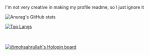 I'm not very creative in making my profile readme, so I just ignore it


![Anurag's GitHub stats](https://github-readme-stats.vercel.app/api?username=sahrullahh&show_icons=true&theme=merko)

 [![Top Langs](https://github-readme-stats.vercel.app/api/top-langs/?username=anuraghazra&layout=compact&theme=merko)](https://github.com/anuraghazra/github-readme-stats)

</br></br>
[![@mohsahrullah's Holopin board](https://holopin.io/api/user/board?user=mohsahrullah)](https://holopin.io/@mohsahrullah)

